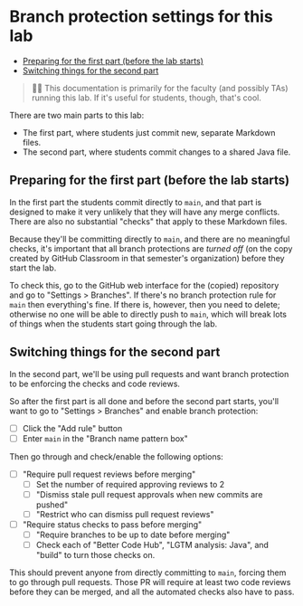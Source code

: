 # Branch protection settings for this lab <!-- omit in toc -->

* [Preparing for the first part (before the lab starts)](#preparing-for-the-first-part-before-the-lab-starts)
* [Switching things for the second part](#switching-things-for-the-second-part)

> :mage_woman: This documentation is primarily for the faculty (and
> possibly TAs) running this lab. If it's useful for students, though,
> that's cool.

There are two main parts to this lab:

* The first part, where students just commit new, separate Markdown
  files.
* The second part, where students commit changes to a shared Java file.

## Preparing for the first part (before the lab starts)

In the first part the students commit directly to `main`, and that part
is designed to make it very unlikely that they will have any merge
conflicts. There are also no substantial "checks" that apply to these
Markdown files.

Because they'll be committing directly to `main`, and there are no
meaningful checks, it's important that all branch protections are
_turned off_ (on the copy created by GitHub Classroom in that semester's
organization) before they start the lab.

To check this, go to the GitHub web interface for the (copied) repository
and go to "Settings > Branches". If there's no branch protection rule
for `main` then everything's fine. If there is, however, then you 
need to delete; otherwise no one will be able to directly push to
`main`, which will break lots of things when the students start
going through the lab.

## Switching things for the second part

In the second part, we'll be using pull requests and want branch
protection to be enforcing the checks and code reviews.

So after the first part is all done and before the second part starts,
you'll want to go to "Settings > Branches" and enable branch protection:

* [ ] Click the "Add rule" button
* [ ] Enter `main` in the "Branch name pattern box"

Then go through and check/enable the following options:

* [ ] "Require pull request reviews before merging"
  * [ ] Set the number of required approving reviews to 2
  * [ ] "Dismiss stale pull request approvals when new commits are pushed"
  * [ ] "Restrict who can dismiss pull request reviews"
* [ ] "Require status checks to pass before merging"
  * [ ] "Require branches to be up to date before merging"
  * [ ] Check each of "Better Code Hub", "LGTM analysis: Java", and
        "build" to turn those checks on.

This should prevent anyone from directly committing to `main`, forcing
them to go through pull requests. Those PR will require at least two
code reviews before they can be merged, and all the automated checks
also have to pass.
